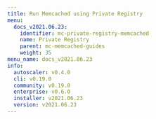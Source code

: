 ```yaml
---
title: Run Memcached using Private Registry
menu:
  docs_v2021.06.23:
    identifier: mc-private-registry-memcached
    name: Private Registry
    parent: mc-memcached-guides
    weight: 35
menu_name: docs_v2021.06.23
info:
  autoscaler: v0.4.0
  cli: v0.19.0
  community: v0.19.0
  enterprise: v0.6.0
  installer: v2021.06.23
  version: v2021.06.23
---
```


